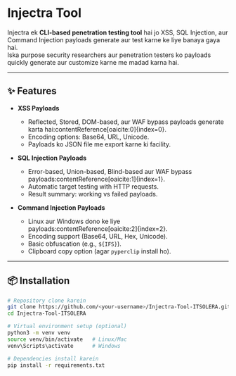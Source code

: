 # Injectra Tool

Injectra ek **CLI-based penetration testing tool** hai jo XSS, SQL Injection, aur Command Injection payloads generate aur test karne ke liye banaya gaya hai.  
Iska purpose security researchers aur penetration testers ko payloads quickly generate aur customize karne me madad karna hai.

---

## ✨ Features
- **XSS Payloads**
  - Reflected, Stored, DOM-based, aur WAF bypass payloads generate karta hai:contentReference[oaicite:0]{index=0}.
  - Encoding options: Base64, URL, Unicode.
  - Payloads ko JSON file me export karne ki facility.

- **SQL Injection Payloads**
  - Error-based, Union-based, Blind-based aur WAF bypass payloads:contentReference[oaicite:1]{index=1}.
  - Automatic target testing with HTTP requests.
  - Result summary: working vs failed payloads.

- **Command Injection Payloads**
  - Linux aur Windows dono ke liye payloads:contentReference[oaicite:2]{index=2}.
  - Encoding support (Base64, URL, Hex, Unicode).
  - Basic obfuscation (e.g., `${IFS}`).
  - Clipboard copy option (agar `pyperclip` install ho).

---

## 📦 Installation

```bash
# Repository clone karein
git clone https://github.com/<your-username>/Injectra-Tool-ITSOLERA.git
cd Injectra-Tool-ITSOLERA

# Virtual environment setup (optional)
python3 -m venv venv
source venv/bin/activate   # Linux/Mac
venv\Scripts\activate      # Windows

# Dependencies install karein
pip install -r requirements.txt
